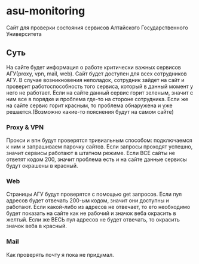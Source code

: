 # asu-monitoring

Сайт для проверки состояния сервисов Алтайского Государственного Университета

## Суть

На сайте будет информация о работе критически важных сервисов АГУ(proxy, vpn, mail, web).
Сайт будет доступен для всех сотрудников АГУ. В случае возникновения неполадок, сотрудник зайдет на сайт и проверит работоспособность того сервиса, который в данный момент у него не работает. Если на сайте данный сервис горит зеленым, значит с ним все в порядке и проблема где-то на стороне сотрудника. Если же на сайте сервис горит красным, то проблема обнаружена и уже решается.(Возможно какие-то пояснения будут на самом сайте)

### Proxy & VPN

Прокси и впн будут проверятся тривиальным способом: подключаемся к ним и запрашиваем парочку сайтов. Если запросы проходят успешно, значит сервисы работают в штатном режиме. Если ВСЕ сайты не ответят кодом 200, значит проблема есть и на сайте данные сервисы будут окрашены в красный.

### Web

Страницы АГУ будут проверятся с помощью get запросов. Если пул адресов будет отвечать 200-ым кодом, значит они доступны и работают. Если какой-либо из адресов не отвечает, то его необходимо будет показать на сайте как не рабочий и значок веба окрасить в желтый. Если же ВЕСЬ пул адресов не будет отвечать, то окрасить значок веба в красный.

### Mail

Как проверять почту я пока не придумал.
